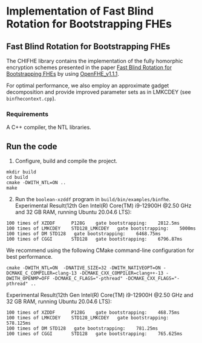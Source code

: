 Implementation of Fast Blind Rotation for Bootstrapping FHEs
=====================================

## Fast Blind Rotation for Bootstrapping FHEs
The CHIFHE library contains the implementation of the fully homorphic encryption schemes presented in the paper [Fast Blind Rotation for Bootstrapping FHEs](https://eprint.iacr.org/2023/1564) by using [OpenFHE_v1.1.1](https://github.com/openfheorg/openfhe-development/releases/tag/v1.1.1).

For optimal performance, we also employ an approximate gadget decomposition and provide improved parameter sets as in LMKCDEY (see `binfhecontext.cpp`).
### Requirements
A C++ compiler, the NTL libraries.

## Run the code
1. Configure, build and compile the project.
```
mkdir build
cd build
cmake -DWITH_NTL=ON .. 
make 
```
2. Run the `boolean-xzddf` program in `build/bin/examples/binfhe`.
Experimental Result(12th Gen Intel(R) Core(TM) i9-12900H @2.50 GHz and 32 GB RAM, running Ubuntu 20.04.6 LTS):
 ```
100 times of XZDDF      P128G    gate bootstrapping:    2812.5ms
100 times of LMKCDEY    STD128_LMKCDEY   gate bootstrapping:    5000ms
100 times of DM STD128   gate bootstrapping:    6468.75ms
100 times of CGGI       STD128   gate bootstrapping:    6796.87ms
```
We recommend using the following CMake command-line configuration for best performance.
```
cmake -DWITH_NTL=ON  -DNATIVE_SIZE=32 -DWITH_NATIVEOPT=ON -DCMAKE_C_COMPILER=clang-13 -DCMAKE_CXX_COMPILER=clang++-13 -DWITH_OPENMP=OFF -DCMAKE_C_FLAGS="-pthread" -DCMAKE_CXX_FLAGS="-pthread" .. 
```
Experimental Result(12th Gen Intel(R) Core(TM) i9-12900H @2.50 GHz and 32 GB RAM, running Ubuntu 20.04.6 LTS):
```
100 times of XZDDF      P128G    gate bootstrapping:    468.75ms
100 times of LMKCDEY    STD128_LMKCDEY   gate bootstrapping:    578.125ms
100 times of DM STD128   gate bootstrapping:    781.25ms
100 times of CGGI       STD128   gate bootstrapping:    765.625ms
```
